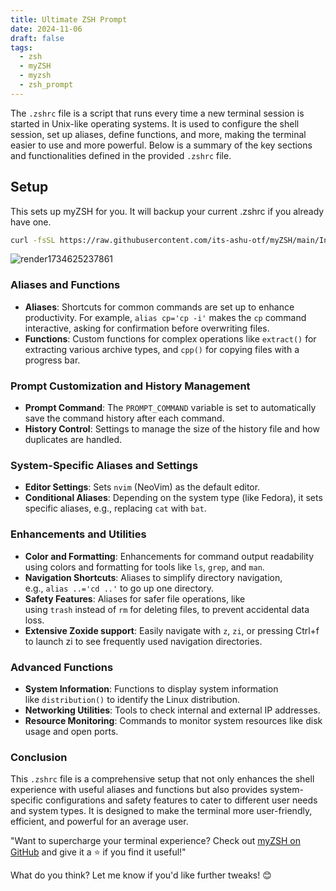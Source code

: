 ```yaml
---
title: Ultimate ZSH Prompt
date: 2024-11-06
draft: false
tags:
  - zsh
  - myZSH
  - myzsh
  - zsh_prompt
---
```


The `.zshrc` file is a script that runs every time a new terminal session is started in Unix-like operating systems. It is used to configure the shell session, set up aliases, define functions, and more, making the terminal easier to use and more powerful. Below is a summary of the key sections and functionalities defined in the provided `.zshrc` file.

## Setup

This sets up myZSH for you. It will backup your current .zshrc if you already have one.

```zsh
curl -fsSL https://raw.githubusercontent.com/its-ashu-otf/myZSH/main/Install-myZSH.sh | bash
```

![render1734625237861](https://github.com/user-attachments/assets/a661b896-7260-44a1-8c37-72f63c57409e)

### Aliases and Functions

- **Aliases**: Shortcuts for common commands are set up to enhance productivity. For example, `alias cp='cp -i'` makes the `cp` command interactive, asking for confirmation before overwriting files.
- **Functions**: Custom functions for complex operations like `extract()` for extracting various archive types, and `cpp()` for copying files with a progress bar.

### Prompt Customization and History Management

- **Prompt Command**: The `PROMPT_COMMAND` variable is set to automatically save the command history after each command.
- **History Control**: Settings to manage the size of the history file and how duplicates are handled.

### System-Specific Aliases and Settings

- **Editor Settings**: Sets `nvim` (NeoVim) as the default editor.
- **Conditional Aliases**: Depending on the system type (like Fedora), it sets specific aliases, e.g., replacing `cat` with `bat`.

### Enhancements and Utilities

- **Color and Formatting**: Enhancements for command output readability using colors and formatting for tools like `ls`, `grep`, and `man`.
- **Navigation Shortcuts**: Aliases to simplify directory navigation, e.g., `alias ..='cd ..'` to go up one directory.
- **Safety Features**: Aliases for safer file operations, like using `trash` instead of `rm` for deleting files, to prevent accidental data loss.
- **Extensive Zoxide support**: Easily navigate with `z`, `zi`, or pressing Ctrl+f to launch zi to see frequently used navigation directories.

### Advanced Functions

- **System Information**: Functions to display system information like `distribution()` to identify the Linux distribution.
- **Networking Utilities**: Tools to check internal and external IP addresses.
- **Resource Monitoring**: Commands to monitor system resources like disk usage and open ports.

### Conclusion

This `.zshrc` file is a comprehensive setup that not only enhances the shell experience with useful aliases and functions but also provides system-specific configurations and safety features to cater to different user needs and system types. It is designed to make the terminal more user-friendly, efficient, and powerful for an average user.

"Want to supercharge your terminal experience? Check out [myZSH on GitHub](https://github.com/its-ashu-otf/myZSH) and give it a ⭐ if you find it useful!"

What do you think? Let me know if you'd like further tweaks! 😊